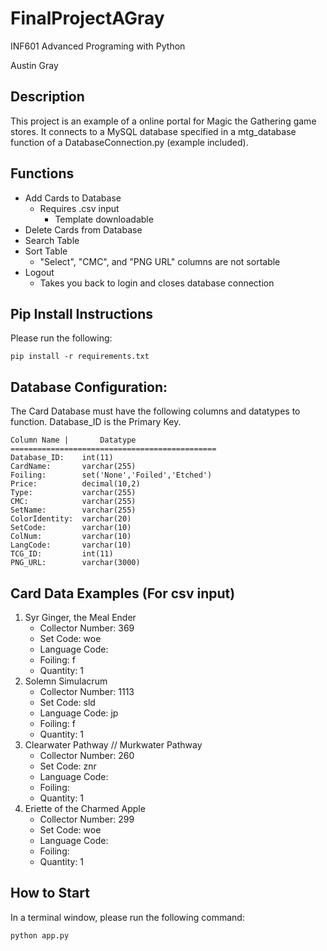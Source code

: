 # FinalProjectAGray

INF601 Advanced Programing with Python

Austin Gray

## Description
This project is an example of a online portal for Magic the Gathering game stores. It connects to a MySQL database specified in a mtg_database function of a DatabaseConnection.py (example included).

## Functions
- Add Cards to Database
    - Requires .csv input
        - Template downloadable
- Delete Cards from Database
- Search Table
- Sort Table
    - "Select", "CMC", and "PNG URL" columns are not sortable
- Logout
    - Takes you back to login and closes database connection

## Pip Install Instructions
Please run the following:
```
pip install -r requirements.txt
```
## Database Configuration:
The Card Database must have the following columns and datatypes to function.
Database_ID is the Primary Key.
```
Column Name |       Datatype
==============================================
Database_ID:    int(11)
CardName:       varchar(255)
Foiling:        set('None','Foiled','Etched')
Price:          decimal(10,2)
Type:           varchar(255)
CMC:            varchar(255)
SetName:        varchar(255)
ColorIdentity:  varchar(20)
SetCode:        varchar(10)
ColNum:         varchar(10)
LangCode:       varchar(10)
TCG_ID:         int(11)
PNG_URL:        varchar(3000)
```

## Card Data Examples (For csv input)
1. Syr Ginger, the Meal Ender
    - Collector Number: 369
    - Set Code: woe
    - Language Code:
    - Foiling: f
    - Quantity: 1
2. Solemn Simulacrum
    - Collector Number: 1113
    - Set Code: sld
    - Language Code: jp
    - Foiling: f
    - Quantity: 1
3. Clearwater Pathway // Murkwater Pathway
    - Collector Number: 260
    - Set Code: znr
    - Language Code:
    - Foiling:
    - Quantity: 1
4. Eriette of the Charmed Apple
    - Collector Number: 299
    - Set Code: woe
    - Language Code:
    - Foiling:
    - Quantity: 1

## How to Start
In a terminal window, please run the following command:
```
python app.py
```